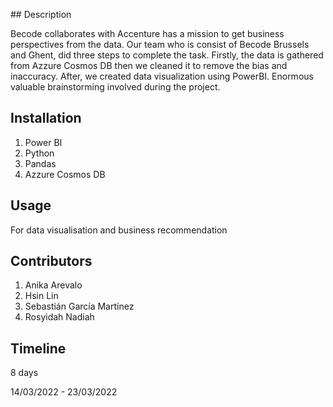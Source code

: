 ## Description

Becode collaborates with Accenture has a mission to get business perspectives from the data. Our team who is consist of Becode Brussels and Ghent, did three steps to complete the task. Firstly, the data is gathered from Azzure Cosmos DB then we cleaned it to remove the bias and inaccuracy. After, we created data visualization using PowerBI. Enormous valuable brainstorming involved during the project.

## Installation

1. Power BI
2. Python
3. Pandas
4. Azzure Cosmos DB

## Usage 

For data visualisation and business recommendation

## Contributors

1. Anika Arevalo
2. Hsin Lin
3. Sebastián García Martínez
4. Rosyidah Nadiah

## Timeline

8 days 

14/03/2022 - 23/03/2022

